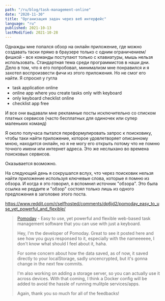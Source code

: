 ```yaml
---
path: "/ru/blog/task-management-online"
date: "2020-11-30"
title: "Организация задач через веб интерфейс"
language: "ru"
published: 2021-10-13
lastModified: 2021-10-28
---
```


Однажды мне попался обзор на онлайн приложение, где можно создавать таски прямо в браузере только с одним ограничением/фишкой - все команды поступают только с клавиатуры, мышь нельзя использовать. Стандартная тема среди программистов в наши дни. Дело в том, что я его попробовал, минимализм мне понравился и я захотел воспроизвести фичи из этого приложения. Но не смог его найти. Я спросил у гугла

- task application online
- online app where you create tasks only with keyboard
- only keyboard checklist online
- checklist app free

И все они выдавали мне рекламные посты исключительно со списком платных сервисов (часто бесплатных для одиночек или супер маленьких команд)

Я около получаса пытался переформулировать запрос к поисковику, чтобы таки найти приложение, которое удовлетворяет описанному мною, находится онлайн, но я не могу его открыть потому что не помню точного имени или интернет адреса. Это же неслыхано во времена поисковых сервисов.

Оказывается возможно.

На следующий день я сокрушался вслух, что через поисковик нельзя найти приложение используя ключевые слова, которые я помню из обзора. И когда я это говорил, я вспомнил источник "обзора". Это была ссылка не реддите и "обзор" состоял только лишь из одного предложения в заголовке этого поста.

https://www.reddit.com/r/selfhosted/comments/dp6jd2/pomoday_easy_to_use_yet_powerful_and_flexible/

> [Pomoday](https://web.archive.org/web/20191102133726/https://www.pomoday.com/) - Easy to use, yet powerful and flexible web-based task management software that you can use with just a keyboard.
>
> Hey, I'm the developer of Pomoday. Great to see it posted here and see how you guys responsed to it, especially with the nameeeeee, I don't know what should I feel about it, haha.
>
> For some concern about how the data saved, as of now, it saved directly to your localStorage, sadly uncencrypted, but it's gonna change in the next few commits.
>
> I'm also working on adding a storage server, so you can actually use it across devices. With that coming, I think a Docker config will be added to avoid the hassle of running mulitple services/apps.
>
> Again, thank you so much for all of the feedbacks!
